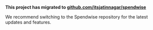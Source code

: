 **This project has migrated to [github.com/itsjatinnagar/spendwise](https://github.com/itsjatinnagar/spendwise)**

We recommend switching to the Spendwise repository for the latest updates and features.
